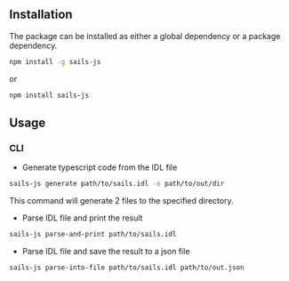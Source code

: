 ## Installation
The package can be installed as either a global dependency or a package dependency.

```bash
npm install -g sails-js
```
or
```bash
npm install sails-js
```

## Usage

### CLI
- Generate typescript code from the IDL file
```bash
sails-js generate path/to/sails.idl -o path/to/out/dir
```
This command will generate 2 files to the specified directory.

- Parse IDL file and print the result
```bash
sails-js parse-and-print path/to/sails.idl
```

- Parse IDL file and save the result to a json file
```bash
sails-js parse-into-file path/to/sails.idl path/to/out.json
```
